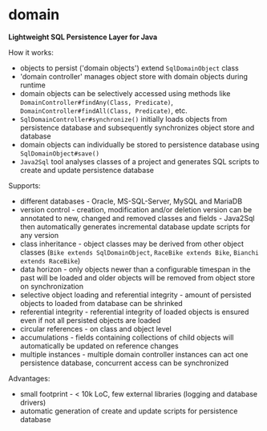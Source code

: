 # domain
**Lightweight SQL Persistence Layer for Java**

How it works:
- objects to persist ('domain objects') extend `SqlDomainObject` class
- 'domain controller' manages object store with domain objects during runtime
- domain objects can be selectively accessed using methods like `DomainController#findAny(Class, Predicate)`, `DomainController#findAll(Class, Predicate)`, etc.
- `SqlDomainController#synchronize()` initially loads objects from persistence database and subsequently synchronizes object store and database
- domain objects can individually be stored to persistence database using `SqlDomainObject#save()`
- `Java2Sql` tool analyses classes of a project and generates SQL scripts to create and update persistence database

Supports:
- different databases - Oracle, MS-SQL-Server, MySQL and MariaDB
- version control - creation, modification and/or deletion version can be annotated to new, changed and removed classes and fields - Java2Sql then automatically generates incremental database update scripts for any version 
- class inheritance - object classes may be derived from other object classes (`Bike extends SqlDomainObject`, `RaceBike extends Bike`, `Bianchi extends RaceBike`)
- data horizon - only objects newer than a configurable timespan in the past will be loaded and older objects will be removed from object store on synchronization
- selective object loading and referential integrity - amount of persisted objects to loaded from database can be shrinked
- referential integrity - referential integrity of loaded objects is ensured even if not all persisted objects are loaded
- circular references - on class and object level
- accumulations - fields containing collections of child objects will automatically be updated on reference changes
- multiple instances - multiple domain controller instances can act one persistence database, concurrent access can be synchronized   

Advantages:
- small footprint - < 10k LoC, few external libraries (logging and database drivers) 
- automatic generation of create and update scripts for persistence database    

